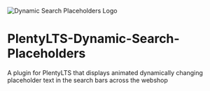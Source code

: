![Dynamic Search Placeholders Logo](https://raw.githubusercontent.com/davidmadmin/PlentyLTS-Dynamic-Search-Placeholders/meta/images/icon_plugin_md.png)

# PlentyLTS-Dynamic-Search-Placeholders
A plugin for PlentyLTS that displays animated dynamically changing placeholder text in the search bars across the webshop
